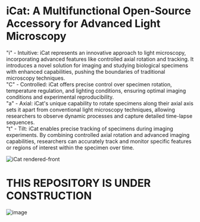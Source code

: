 # iCat: A Multifunctional Open-Source Accessory for Advanced Light Microscopy
"i" - Intuitive: iCat represents an innovative approach to light microscopy, incorporating advanced features like controlled axial rotation and tracking. It introduces a novel solution for imaging and studying biological specimens with enhanced capabilities, pushing the boundaries of traditional microscopy techniques.\
"C" - Controlled: iCat offers precise control over specimen rotation, temperature regulation, and lighting conditions, ensuring optimal imaging conditions and experimental reproducibility.\
"a" - Axial: iCat's unique capability to rotate specimens along their axial axis sets it apart from conventional light microscopy techniques, allowing researchers to observe dynamic processes and capture detailed time-lapse sequences.\
"t" - Tilt: iCat enables precise tracking of specimens during imaging experiments. By combining controlled axial rotation and advanced imaging capabilities, researchers can accurately track and monitor specific features or regions of interest within the specimen over time.


![iCat rendered-front](https://github.com/osvobo/iCat/blob/main/support/promo_v2/iCat_v2a_2024-Feb-22_02-36-14PM-000_CustomizedView18085180867.png)






# THIS REPOSITORY IS UNDER CONSTRUCTION 

![image](https://github.com/osvobo/iCat/assets/68607250/d3a2ea69-4e26-4ef7-bf7c-908aaa448af7)
